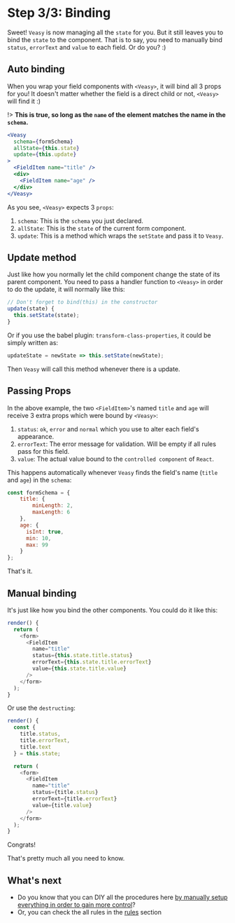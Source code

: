 # Step 3/3: Binding
Sweet! `Veasy` is now managing all the `state` for you. But it still leaves you to bind the `state` to the component. That is to say, you need to manually bind `status`, `errorText` and `value` to each field. Or do you? :)

## Auto binding

When you wrap your field components with `<Veasy>`, it will bind all 3 props for you! It doesn't matter whether the field is a direct child or not, `<Veasy>` will find it :)

!> **This is true, so long as the `name` of the element matches the name in the `schema`.**

```jsx
<Veasy
  schema={formSchema}
  allState={this.state}
  update={this.update}
>
  <FieldItem name="title" />
  <div>
    <FieldItem name="age" />
  </div>
</Veasy>
```

As you see, `<Veasy>` expects 3 `props`:

1. `schema`: This is the `schema` you just declared.
1. `allState`: This is the `state` of the current form component.
1. `update`: This is a method which wraps the `setState` and pass it to `Veasy`.

## Update method

Just like how you normally let the child component change the state of its parent component. You need to pass a handler function to `<Veasy>` in order to do the update, it will normally like this:

```javascript
// Don't forget to bind(this) in the constructor
update(state) {
  this.setState(state);
}
```

Or if you use the babel plugin: `transform-class-properties`, it could be simply written as:

```javascript
updateState = newState => this.setState(newState);
```

Then `Veasy` will call this method whenever there is a update.

## Passing Props

In the above example, the two `<FieldItem>`'s named `title` and `age` will receive 3 extra props which were bound by `<Veasy>`:

1. `status`: `ok`, `error` and `normal` which you use to alter each field's appearance.
1. `errorText`: The error message for validation. Will be empty if all rules pass for this field.
1. `value`: The actual value bound to the `controlled component` of `React`.

This happens automatically whenever `Veasy` finds the field's name (`title` and `age`) in the `schema`:

```javascript
const formSchema = {
    title: {
        minLength: 2,
        maxLength: 6
    },
    age: {
      isInt: true,
      min: 10,
      max: 99
    }
};
```

That's it.

## Manual binding

It's just like how you bind the other components. You could do it like this:

```javascript
render() {
  return (
    <form>
      <FieldItem
        name="title"
        status={this.state.title.status}
        errorText={this.state.title.errorText}
        value={this.state.title.value}
      />
    </form>
  );
}
```

Or use the `destructing`:

```javascript
render() {
  const {
    title.status,
    title.errorText,
    title.text
  } = this.state;

  return (
    <form>
      <FieldItem
        name="title"
        status={title.status}
        errorText={title.errorText}
        value={title.value}
      />
    </form>
  );
}
```

Congrats!

That's pretty much all you need to know.

## What's next

- Do you know that you can DIY all the procedures here [by manually setup everything in order to gain more control](/diy)?
- Or, you can check the all rules in the [rules](/rules) section
